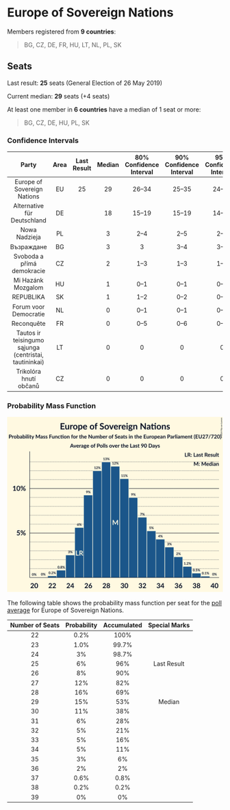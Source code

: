 # Europe of Sovereign Nations

Members registered from **9 countries**:

> BG, CZ, DE, FR, HU, LT, NL, PL, SK

## Seats

Last result: **25** seats (General Election of 26 May 2019)

Current median: **29** seats (+4 seats)

At least one member in **6 countries** have a median of 1 seat or more:

> BG, CZ, DE, HU, PL, SK

### Confidence Intervals

| Party | Area | Last Result | Median | 80% Confidence Interval | 90% Confidence Interval | 95% Confidence Interval | 99% Confidence Interval |
|:-----:|:----:|:-----------:|:------:|:-----------------------:|:-----------------------:|:-----------------------:|:-----------------------:|
| Europe of Sovereign Nations | EU | 25 | 29 | 26–34 | 25–35 | 24–35 | 23–37 |
| Alternative für Deutschland | DE | | 18 | 15–19 | 15–19 | 14–19 | 14–19 |
| Nowa Nadzieja | PL | | 3 | 2–4 | 2–5 | 2–5 | 2–5 |
| Възраждане | BG | | 3 | 3 | 3–4 | 3–4 | 2–4 |
| Svoboda a přímá demokracie | CZ | | 2 | 1–3 | 1–3 | 1–3 | 1–3 |
| Mi Hazánk Mozgalom | HU | | 1 | 0–1 | 0–1 | 0–1 | 0–2 |
| REPUBLIKA | SK | | 1 | 1–2 | 0–2 | 0–2 | 0–2 |
| Forum voor Democratie | NL | | 0 | 0–1 | 0–1 | 0–1 | 0–1 |
| Reconquête | FR | | 0 | 0–5 | 0–6 | 0–6 | 0–7 |
| Tautos ir teisingumo sąjunga (centristai, tautininkai) | LT | | 0 | 0 | 0 | 0 | 0 |
| Trikolóra hnutí občanů | CZ | | 0 | 0 | 0 | 0 | 0 |

### Probability Mass Function

![Graph with seats probability mass function not yet produced](average-2024-11-30-seats-pmf-europeofsovereignnations.png "Seats Probability Mass Function")

The following table shows the probability mass function per seat for the [poll average](average-2024-11-30.html) for Europe of Sovereign Nations.

| Number of Seats | Probability | Accumulated | Special Marks |
|:---------------:|:-----------:|:-----------:|:-------------:|
| 22 | 0.2% | 100% |  |
| 23 | 1.0% | 99.7% |  |
| 24 | 3% | 98.7% |  |
| 25 | 6% | 96% | Last Result |
| 26 | 8% | 90% |  |
| 27 | 12% | 82% |  |
| 28 | 16% | 69% |  |
| 29 | 15% | 53% | Median |
| 30 | 11% | 38% |  |
| 31 | 6% | 28% |  |
| 32 | 5% | 21% |  |
| 33 | 5% | 16% |  |
| 34 | 5% | 11% |  |
| 35 | 3% | 6% |  |
| 36 | 2% | 2% |  |
| 37 | 0.6% | 0.8% |  |
| 38 | 0.2% | 0.2% |  |
| 39 | 0% | 0% |  |


